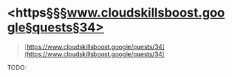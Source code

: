 # <https§§§www.cloudskillsboost.google§quests§34>

> [https://www.cloudskillsboost.google/quests/34](https://www.cloudskillsboost.google/quests/34)

TODO:
